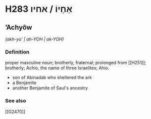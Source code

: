 # H283 אַחְיוֹ / אחיו

## ʼAchyôw

_(akh-yo' | ah-YOH | ak-YOH)_

### Definition

proper masculine noun; brotherly, fraternal; prolonged from [[H251]]; brotherly; Achio, the name of three Israelites; Ahio.

- son of Abinadab who sheltered the ark
- a Benjamite
- another Benjamite of Saul's ancestry
### See also

[[G2470]]

